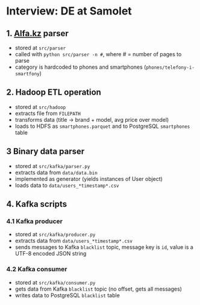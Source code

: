 # Interview: DE at Samolet

## 1. [Alfa.kz](alfa.kz) parser  
- stored at `src/parser`
- called with `python src/parser -n #`, where # = number of pages to parse  
- category is hardcoded to phones and smartphones (`phones/telefony-i-smartfony`)  

## 2. Hadoop ETL operation
- stored at `src/hadoop`
- extracts file from `FILEPATH`
- transforms data (title → brand + model, avg price over model)
- loads to HDFS as `smartphones.parquet` and to PostgreSQL `smartphones` table

## 3 Binary data parser
- stored at `src/kafka/parser.py`
- extracts data from `data/data.bin`
- implemented as generator (yields instances of User object)
- loads data to `data/users_*timestamp*.csv`

## 4. Kafka scripts

### 4.1 Kafka producer
- stored at `src/kafka/producer.py`
- extracts data from `data/users_*timestamp*.csv`
- sends messages to Kafka `blacklist` topic, message key is `id`, value is a UTF-8 encoded JSON string
### 4.2 Kafka consumer
- stored at `src/kafka/consumer.py`
- gets data from Kafka `blacklist` topic (no offset, gets all messages)
- writes data to PostgreSQL `blacklist` table
